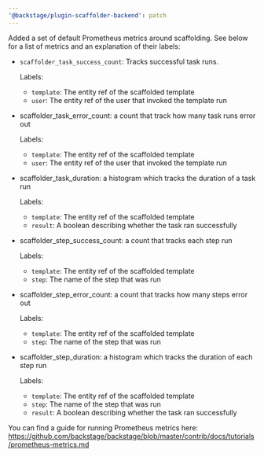```yaml
---
'@backstage/plugin-scaffolder-backend': patch
---
```


Added a set of default Prometheus metrics around scaffolding. See below for a list of metrics and an explanation of their labels:

- `scaffolder_task_success_count`: Tracks successful task runs.

  Labels:

  - `template`: The entity ref of the scaffolded template
  - `user`: The entity ref of the user that invoked the template run

- scaffolder_task_error_count: a count that track how many task runs error out

  Labels:

  - `template`: The entity ref of the scaffolded template
  - `user`: The entity ref of the user that invoked the template run

- scaffolder_task_duration: a histogram which tracks the duration of a task run

  Labels:

  - `template`: The entity ref of the scaffolded template
  - `result`: A boolean describing whether the task ran successfully

- scaffolder_step_success_count: a count that tracks each step run

  Labels:

  - `template`: The entity ref of the scaffolded template
  - `step`: The name of the step that was run

- scaffolder_step_error_count: a count that tracks how many steps error out

  Labels:

  - `template`: The entity ref of the scaffolded template
  - `step`: The name of the step that was run

- scaffolder_step_duration: a histogram which tracks the duration of each step run

  Labels:

  - `template`: The entity ref of the scaffolded template
  - `step`: The name of the step that was run
  - `result`: A boolean describing whether the task ran successfully

You can find a guide for running Prometheus metrics here: https://github.com/backstage/backstage/blob/master/contrib/docs/tutorials/prometheus-metrics.md
